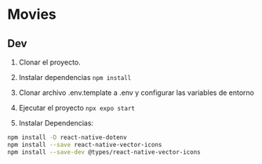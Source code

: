 # Movies

## Dev

1. Clonar el proyecto.
2. Instalar dependencias `npm install`
3. Clonar archivo .env.template a .env y configurar las variables de entorno
4. Ejecutar el proyecto `npx expo start`

5. Instalar Dependencias:
 ```bash
npm install -D react-native-dotenv
npm install --save react-native-vector-icons
npm install --save-dev @types/react-native-vector-icons
 ```
